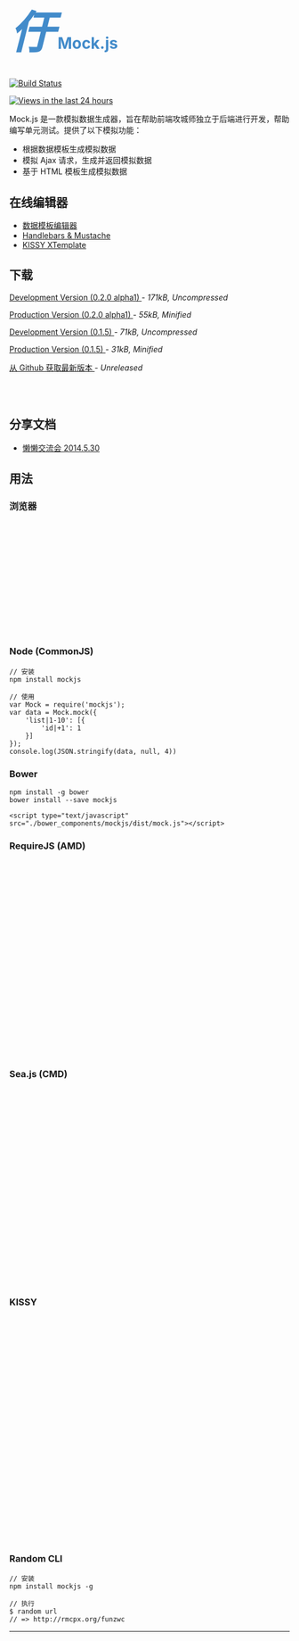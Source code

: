 <!-- ## Mock.js -->

<h1 style="color: #428BCA; margin-bottom: 30px;">
    <i class="iconlogo" style="font-size: 80px;">&#x3435;</i>
    <span>Mock.js</span>
</h1>

<a href="http://travis-ci.org/nuysoft/Mock"><img data-src="https://api.travis-ci.org/nuysoft/Mock.svg?branch=master" alt="Build Status"></a>
<!-- [![GitHub version](https://badge.fury.io/gh/nuysoft%2FMock.png)](http://badge.fury.io/gh/nuysoft%2FMock) -->
<!-- [![NPM version](https://badge.fury.io/js/mockjs.png)](http://badge.fury.io/js/mockjs) -->
<!-- [![Bower version](https://badge.fury.io/bo/mockjs.png)](http://badge.fury.io/bo/mockjs) -->
<a href="https://github.com/nuysoft/Mock/"><img data-src="https://sourcegraph.com/api/repos/github.com/nuysoft/Mock/counters/views-24h.png" alt="Views in the last 24 hours"></a>

Mock.js 是一款<!-- 有用且好用的  -->模拟数据生成器，旨在帮助前端攻城师独立于后端进行开发，帮助编写单元测试。提供了以下模拟功能：

* 根据数据模板生成模拟数据
* 模拟 Ajax 请求，生成并返回模拟数据
* 基于 HTML 模板生成模拟数据

## 在线编辑器 
<!-- 没有 Live Demo 的库都是耍流氓  -->

* [数据模板编辑器](./editor.html#help)
* [Handlebars &amp; Mustache](./demo/mock4tpl.html)
* [KISSY XTemplate](./demo/mock4xtpl.html)

## 下载

<p>
    <a href="./dist/mock.js" class="btn btn-success w250">
        Development Version (0.2.0 alpha1)
    </a> - <i>171kB, Uncompressed</i>
</p>
<p>
    <a href="./dist/mock-min.js" class="btn btn-primary w250">
        Production Version (0.2.0 alpha1)
    </a> - <i>55kB, Minified</i>
</p>
<p>
    <a href="./dist/mock.js" class="btn btn-success w250">
        Development Version (0.1.5)
    </a> - <i>71kB, Uncompressed</i>
</p>
<p>
    <a href="./dist/mock-min.js" class="btn btn-primary w250">
        Production Version (0.1.5)
    </a> - <i>31kB, Minified</i>
</p>
<p>
    <a href="https://github.com/nuysoft/Mock" class="btn btn-default w250">
        从 Github 获取最新版本
    </a> - <i>Unreleased</i>
</p>

<iframe data-src="http://ghbtns.com/github-btn.html?user=nuysoft&repo=Mock&type=watch&count=true&size=large"
  allowtransparency="true" frameborder="0" scrolling="0" width="131" height="30"></iframe>

<iframe data-src="http://ghbtns.com/github-btn.html?user=nuysoft&repo=Mock&type=fork&count=true&size=large"
  allowtransparency="true" frameborder="0" scrolling="0" width="140" height="30"></iframe>

<!-- <iframe src="http://ghbtns.com/github-btn.html?user=nuysoft&type=follow&count=true&size=large"
  allowtransparency="true" frameborder="0" scrolling="0" width="165" height="30"></iframe> -->

## 分享文档

* [懒懒交流会 2014.5.30](/doc/lanlan.html)

## 用法

### 浏览器

<iframe width="100%" height="200" data-src="http://jsfiddle.net/DgJrj/embedded/html,js,result" allowfullscreen="allowfullscreen" frameborder="0"></iframe>

### Node (CommonJS)

    // 安装
    npm install mockjs
    
    // 使用
    var Mock = require('mockjs');
    var data = Mock.mock({
        'list|1-10': [{
            'id|+1': 1
        }]
    });
    console.log(JSON.stringify(data, null, 4))

### Bower

<!-- If you'd like to use [bower](http://bower.io/), it's as easy as: -->
    
    npm install -g bower
    bower install --save mockjs
    
    <script type="text/javascript" src="./bower_components/mockjs/dist/mock.js"></script>


### RequireJS (AMD)

<iframe width="100%" height="350" data-src="http://jsfiddle.net/uTSqT/embedded/js,html,result" allowfullscreen="allowfullscreen" frameborder="0"></iframe>

### Sea.js (CMD)

<iframe width="100%" height="350" data-src="http://jsfiddle.net/5jX6e/embedded/js,html,result" allowfullscreen="allowfullscreen" frameborder="0"></iframe>

### KISSY

<iframe width="100%" height="400" data-src="http://jsfiddle.net/En2sX/embedded/js,html,result" allowfullscreen="allowfullscreen" frameborder="0"></iframe>

<!-- 
Mock.js 已入驻 [KISSY Gallery](https://github.com/kissygalleryteam)，阿里同学可以直接加载 `gallery/Mock/0.1.1/index`：

<iframe width="100%" height="400" src="http://jsfiddle.net/8VNQQ/embedded/js,html,result" allowfullscreen="allowfullscreen" frameborder="0"></iframe>
-->

### Random CLI

    // 安装
    npm install mockjs -g

    // 执行
    $ random url
    // => http://rmcpx.org/funzwc

---